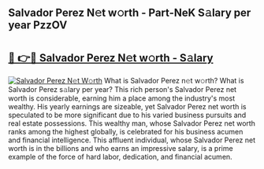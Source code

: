 ## Salvador Perez N𝚎t w𝚘rth - Part-NeK S𝚊lary per year PzzOV

# <h2><a href="http://gc1wwz.nevu.top/?p=Salvador+Perez">🔗 👉🔴 Salvador Perez N𝚎t w𝚘rth - S𝚊lary</a></h2>

[![Salvador Perez N𝚎t W𝚘rth](https://i.imgur.com/Oavwk0R.jpeg)](http://gc1wwz.nevu.top/?p=Salvador+Perez)
What is Salvador Perez n𝚎t w𝚘rth? What is Salvador Perez s𝚊lary per year?
This rich person's Salvador Perez net worth is considerable, earning him a place among the industry's most wealthy. His yearly earnings are sizeable, yet Salvador Perez net worth is speculated to be more significant due to his varied business pursuits and real estate possessions. This wealthy man, whose Salvador Perez net worth ranks among the highest globally, is celebrated for his business acumen and financial intelligence. This affluent individual, whose Salvador Perez net worth is in the billions and who earns an impressive salary, is a prime example of the force of hard labor, dedication, and financial acumen.
